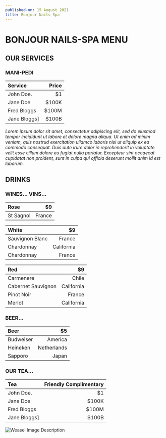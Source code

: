 ```yaml
---
published-on: 15 August 2021
title: Bonjour Nails-Spa
---
```


# BONJOUR NAILS-SPA MENU

## OUR SERVICES

### MANI-PEDI

| Service           |          Price                                                        |
|:------------------|----------------------------------------------------------------------:|
| John Doe.         |                                                                     $1|
| Jane Doe          |                                                                  $100K|
| Fred Bloggs       |                                                                  $100M|
| Jane Bloggs]      |                                                                  $100B|

*Lorem ipsum dolor sit amet, consectetur adipiscing elit, sed do eiusmod tempor incididunt ut labore et dolore magna aliqua. Ut enim ad minim veniam, quis nostrud exercitation ullamco laboris nisi ut aliquip ex ea commodo consequat. Duis aute irure dolor in reprehenderit in voluptate velit esse cillum dolore eu fugiat nulla pariatur. Excepteur sint occaecat cupidatat non proident, sunt in culpa qui officia deserunt mollit anim id est laborum.*

## DRINKS
### WINES... VINS...

| Rose              |                                                                     $9|
|:------------------|----------------------------------------------------------------------:|
| St Sagnol         |                                                                 France|

| White             |                                                                     $9|
|:------------------|----------------------------------------------------------------------:|
| Sauvignon Blanc   |                                                                 France|
| Chardonnay        |                                                             California|
| Chardonnay        |                                                                 France|

| Red               |                                                                     $9|
|:------------------|----------------------------------------------------------------------:|
| Carmenere         |                                                                  Chile|
| Cabernet Sauvignon|                                                             California|
| Pinot Noir        |                                                                 France|
| Merlot            |                                                             California|


### BEER... 

| Beer              |                                                                     $5|
|:------------------|----------------------------------------------------------------------:|
| Budweiser         |                                                                America|
| Heineken          |                                                            Netherlands|
| Sapporo           |                                                                  Japan|


### OUR TEA...

| Tea               |                                                 Friendly Complimentary|
|:------------------|----------------------------------------------------------------------:|
| John Doe.         |                                                                     $1|
| Jane Doe          |                                                                  $100K|
| Fred Bloggs       |                                                                  $100M|
| Jane Bloggs]      |                                                                  $100B|

![Weasel Image Description](https://www.thewrap.com/wp-content/uploads/2021/08/you-can-see-weasel-penis-in-the-suicide-squad.jpg "The Weasel")
